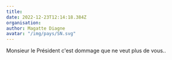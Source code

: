 ```yaml
---
title: 
date: 2022-12-23T12:14:18.384Z
organisation: 
author: Magatte Diagne 
avatar: "/img/pays/SN.svg"
---
```


Monsieur le Président c'est dommage que ne veut plus de vous.. 